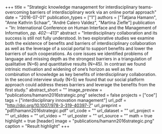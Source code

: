 +++
title = "Strategic knowledge management for interdisciplinary teams-overcoming barriers of interdisciplinary work via an online portal approach"
date = "2016-07-01"
publication_types = ["1"]
authors = ["Tatjana Hamann", "Anne Kathrin Schaar", "André Calero Valdez", "Martina Ziefle"]
publication = "In: International Conference on Human Interface and the Management of Information, _pp. 402--413_"
abstract = "Interdisciplinary collaboration and its success is still not fully understood. In two explorative studies we examine both the existence of benefits and barriers of interdisciplinary collaboration as well as the leverage of a social portal to support benefits and lower the barriers of such cooperations. As core issues we identified problems of language and missing depth as the strongest barriers in a triangulation of qualitative (N=6) and quantitative results (N=45). In contrast we found intrinsic motivation and widening of one’s horizon as well as the combination of knowledge as key benefits of interdisciplinary collaboration. In the second interview study (N=5) we found that our social platform approach could address theses barriers and leverage the benefits from the first study."
abstract_short = ""
image_preview = "publications/hamann2016strategic.png"
selected = false
projects = ["coe"]
tags = ["interdisciplinary innovation management"]
url_pdf = "http://doi.org/10.1007/978-3-319-40397-7"
url_preprint = "pdf/hamann2016strategic.pdf"
url_code = ""
url_dataset = ""
url_project = ""
url_slides = ""
url_video = ""
url_poster = ""
url_source = ""
math = true
highlight = true
[header]
image = "publications/hamann2016strategic.png"
caption = "Result highlight"
+++
